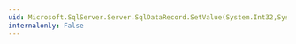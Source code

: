 ```yaml
---
uid: Microsoft.SqlServer.Server.SqlDataRecord.SetValue(System.Int32,System.Object)
internalonly: False
---
```

